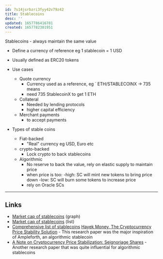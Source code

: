 ```yaml
---
id: 7s14jsrbzri3fyy42v79z42
title: Stablecoins
desc: ''
updated: 1657786416781
created: 1657782301951
---
```


Stablecoins - always maintain the same value
- Define a currency of reference eg 1 stablecoin = 1 USD
- Usually defined as ERC20 tokens
- Use cases
  - Quote currency
    - Currency used as a reference, eg ` ETH/STABLECOINX -> 735 means
    - need 735 StablecoinX to get 1 ETH
  - Collateral
    - Needed by lending protocols
    - higher capital efficiency
  - Merchant payments
    - to accept payments

- Types of stable coins
  - Fiat-backed
    - "Real" currency eg USD, Euro etc
  - crypto-backed
    - Lock crypto to back stablecoins
  - Algorithmic
    - No reserve to back the value, rely on elastic supply to maintain price
    - when price is too:
      -high: SC will mint new tokens to bring price down
      -low: SC will burn some tokens to increase price
    - rely on Oracle SCs

---
## Links

- [Market cap of stablecoins](https://stablecoinindex.com/) (graph)
- [Market cap of stablecoins](https://www.coingecko.com/en/categories/stablecoins) (list)
- [Comprehensive list of stablecoins](https://defiprime.com/stablecoins)
[Hayek Money, The Cryptocurrency Price Stability Solution](https://papers.ssrn.com/sol3/papers.cfm?abstract_id=2425270) - This research paper was the major inspiration of Ampleforth, an algorithmic stablecoin
- [A Note on Cryptocurrency Price Stabilization: Seignoriage Shares](https://github.com/rmsams/stablecoins/blob/master/paper.pdf) - Another research paper that was quite influential for algorithmic stablecoins

